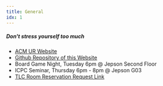 ```yaml
---
title: General
idx: 1
---
```


##### Don't stress yourself too much

- [ACM UR Website](https://acmurichmond.github.io/)
- [Github Repository of this Website](https://github.com/acmUR/bestcs)
- Board Game Night, Tuesday 6pm @ Jepson Second Floor
- ICPC Seminar, Thursday 6pm - 8pm @ Jepson G03
- [TLC Room Reservation Request Link](https://spidertechnet.richmond.edu/TDClient/1955/Portal/Requests/ServiceDet?ID=35737)
